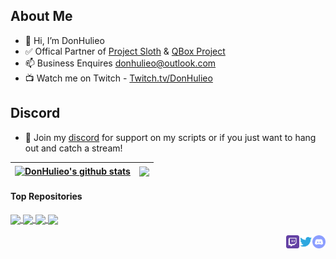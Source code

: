 ## About Me
- 👋 Hi, I’m DonHulieo
- ✅ Offical Partner of [Project Sloth](https://github.com/Project-Sloth) & [QBox Project](https://www.qbox.re)
- 📫 Business Enquires donhulieo@outlook.com
- 📺 Watch me on Twitch - [Twitch.tv/DonHulieo](https://www.twitch.tv/donhulieo)

## Discord

- 💬 Join my [discord](https://discord.gg/tVA58nbBuk) for support on my scripts or if you just want to hang out and catch a stream!

<a href="https://github.com/DonHulieo"><img align="center" src="https://github-readme-stats.vercel.app/api?username=donhulieo&show_icons=true&include_all_commits=true&theme=great-gatsby&hide_border=true" alt="DonHulieo's github stats" /></a> | <a href="https://github.com/DonHulieo"><img align="center" src="https://github-readme-stats.vercel.app/api/top-langs/?username=donhulieo&layout=compact&theme=great-gatsby&hide_border=true" /></a> |
| ------------- | ------------- |

#### Top Repositories


<a href="https://github.com/DonHulieo/don-forklift">
  <img align="center" src="https://github-readme-stats.vercel.app/api/pin/?username=donhulieo&repo=don-forklift&theme=great-gatsby" />
</a>
<a href="https://github.com/DonHulieo/don-jewelery">
  <img align="center" src="https://github-readme-stats.vercel.app/api/pin/?username=donhulieo&repo=don-jewelery&theme=great-gatsby" />
</a> 
<a href="https://github.com/DonHulieo/qb-weapons">
  <img align="center" src="https://github-readme-stats.vercel.app/api/pin/?username=donhulieo&repo=qb-weapons&theme=great-gatsby" />
</a>
<a href="https://github.com/DonHulieo/duff">
  <img align="center" src="https://github-readme-stats.vercel.app/api/pin/?username=donhulieo&repo=duff&theme=great-gatsby" />
</a>

<br />
<br />

<a href="https://discord.gg/tVA58nbBuk">
  <img align="right" alt="Don's Saloon | Discord" width="21px" src="https://raw.githubusercontent.com/DonHulieo/DonHulieo/master/assets/discord-round.svg?sanitize=true" />
</a>
<a href="https://twitter.com/DHulieo">
  <img align="right" alt="DonHulieo | Twitter" width="21px" src="https://raw.githubusercontent.com/DonHulieo/DonHulieo/master/assets/twitter.svg?sanitize=true" />
</a>
<a href="https://www.twitch.tv/donhulieo">
  <img align="right" alt="DonHulieo | Twitch" width="21px" src="https://raw.githubusercontent.com/DonHulieo/DonHulieo/master/assets/twitch-tile.svg?sanitize=true" />
</a>
